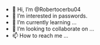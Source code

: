 - 👋 Hi, I’m @Robertocerbu04
- 👀 I’m interested in passwords.
- 🌱 I’m currently learning ...
- 💞️ I’m looking to collaborate on ...
- 📫 How to reach me ...

<!---
Robertocerbu04/Robertocerbu04 is a ✨ special ✨ repository because its `README.md` (this file) appears on your GitHub profile.
You can click the Preview link to take a look at your changes.
--->
